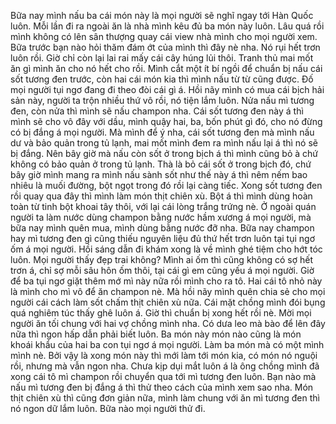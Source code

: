 Bữa nay mình nấu ba cái món này là mọi người sẽ nghĩ ngay tới Hàn Quốc luôn. Mỗi lần đi ra ngoài ăn là nhà mình kêu đủ ba món này luôn. Lâu quá rồi mình không có lên sân thượng quay cái view nhà mình cho mọi người xem. Bữa trước bạn nào hỏi thăm đám ớt của mình thì đây nè nha. Nó rụi hết trơn luôn rồi. Giờ chỉ còn lại lai rai mấy cái cây húng lủi thôi. Tranh thủ mai mốt ăn gì mình ăn cho nó hết cho rồi. Mình cắt một ít bí ngồi để chuẩn bị nấu cái sốt tương đen trước, còn hai cái món kia thì mình nấu từ từ cũng được. Đố mọi người tụi ngơ đang đi theo đòi cái gì á. Hồi nãy mình có mua cái bịch hải sản này, người ta trộn nhiều thứ vô rồi, nó tiện lắm luôn. Nửa nấu mì tương đen, còn nửa thì mình sẽ nấu champon nha. Cái sốt tương đen này á thì mình sẽ cho vô đây với dầu, mình quậy hai, ba, bốn phút gì đó, cho nó đừng có bị đắng á mọi người. Mà mình để ý nha, cái sốt tương đen mà mình nấu dư và bảo quản trong tủ lạnh, mai mốt mình đem ra mình nấu lại á thì nó sẽ bị đắng. Nên bây giờ mà nấu còn sốt ở trong bịch á thì mình cũng bỏ à chứ không có bảo quản ở trong tủ lạnh. Thà là bỏ cái sốt ở trong bịch đó, chứ bây giờ mình mang ra mình nấu sành sốt như thế này á thì nêm nếm bao nhiêu là muối đường, bột ngọt trong đó rồi lại càng tiếc. Xong sốt tương đen rồi quay qua đây thì mình làm món thịt chiên xù. Bột á thì mình dùng hoàn toàn từ tinh bột khoai tây thôi, với lại cái lòng trắng trứng nè. Ở ngoài quán người ta làm nước dùng champon bằng nước hầm xương á mọi người, mà bữa nay mình quên mua, mình dùng bằng nước đỡ nha. Bữa nay champon hay mì tương đen gì cũng thiếu nguyên liệu đủ thứ hết trơn luôn tại tụi ngơ ốm á mọi người. Hồi sáng dẫn đi khám xong là về mình ghé tiệm cho hớt tóc luôn. Mọi người thấy đẹp trai không? Mình ai ốm thì cũng không có sợ hết trơn á, chỉ sợ mỗi sâu hôn ốm thôi, tại cái gì em cũng yếu á mọi người. Giờ để ba tụi ngơ giặt thêm mớ mì này nữa rồi mình cho ra tô. Hai cái tô nhỏ này là mình cho mì vô để ăn champon nè. Mà hồi nãy mình quên chia sẻ cho mọi người cái cách làm sốt chấm thịt chiên xù nữa. Cái mặt chồng mình đói bụng quá nghiêm túc thấy ghê luôn á. Giờ thì chuẩn bị xong hết rồi nè. Mời mọi người ăn tối chung với hai vợ chồng mình nha. Có dưa leo mà bào để lên đây nữa thì ngon hấp dẫn phải biết luôn. Ba món này món nào cũng là món khoái khẩu của hai ba con tụi ngơ á mọi người. Làm ba món mà có một mình mình nè. Bởi vậy là xong món này thì mới làm tới món kia, có món nó nguội rồi, nhưng mà vẫn ngon nha. Chưa kịp dụi mắt luôn á là ông chồng mình đã xong cái tô mì champon rồi chuyển qua tới mì tương đen luôn. Bạn nào mà nấu mì tương đen bị đắng á thì thử theo cách của mình xem sao nha. Món thịt chiên xù thì cũng đơn giản nữa, mình làm chung với ăn mì tương đen thì nó ngon dữ lắm luôn. Bữa nào mọi người thử đi.